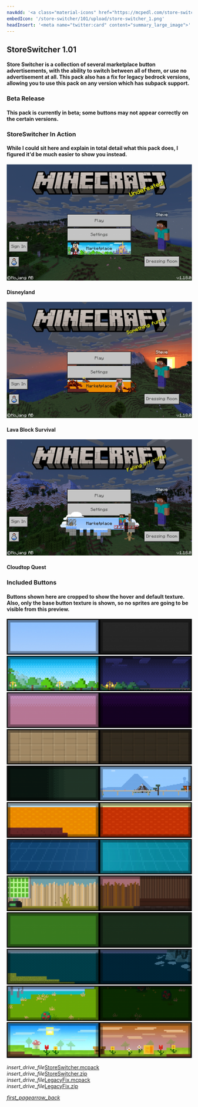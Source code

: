 ```yaml
---
navAdd: '<a class="material-icons" href="https://mcpedl.com/store-switcher/">link</a>'
embedIcon: '/store-switcher/101/upload/store-switcher_1.png'
headInsert: '<meta name="twitter:card" content="summary_large_image">'
---
```

## StoreSwitcher 1.01
#### Store Switcher is a collection of several marketplace button advertisements, with the ability to switch between all of them, or use no advertisement at all. This pack also has a fix for legacy bedrock versions, allowing you to use this pack on any version which has subpack support.
### Beta Release
#### This pack is currently in beta; some buttons may not appear correctly on the certain versions.
### StoreSwitcher In Action
#### While I could sit here and explain in total detail what this pack does, I figured it'd be much easier to show you instead.
![Image](./upload/store-switcher_2.png)
#### Disneyland
![Image](./upload/store-switcher_3.png)
#### Lava Block Survival
![Image](./upload/store-switcher_4.png)
#### Cloudtop Quest
### Included Buttons
#### **Buttons shown here are cropped to show the hover and default texture. Also, only the base button texture is shown, so no sprites are going to be visible from this preview.**
![Image](./upload/store-switcher_5.png)
![Image](./upload/store-switcher_6.png)
![Image](./upload/store-switcher_7.png)
![Image](./upload/store-switcher_8.png)
![Image](./upload/store-switcher_9.png)
![Image](./upload/store-switcher_10.png)
![Image](./upload/store-switcher_11.png)
![Image](./upload/store-switcher_12.png)
![Image](./upload/store-switcher_13.png)
![Image](./upload/store-switcher_14.png)
![Image](./upload/store-switcher_15.png)
![Image](./upload/store-switcher_16.png)

<div class="filedownload-container"><i class="material-icons">insert_drive_file</i><a href="https://drive.google.com/uc?confirm=t&id=1uXi98CzEofzhxVJd9aRXiULh8H-Pn4-S">StoreSwitcher.mcpack</a></div>
<div class="filedownload-container"><i class="material-icons">insert_drive_file</i><a href="https://drive.google.com/uc?confirm=t&id=109PH7cAPhMJ6oEke81SNdAaQQb-kxZnQ">StoreSwitcher.zip</a></div>
<div class="filedownload-container"><i class="material-icons">insert_drive_file</i><a href="https://drive.google.com/uc?confirm=t&id=1AQYdCKBalrZEdRSevUeVgtSatI_JwI0x">LegacyFix.mcpack</a></div>
<div class="filedownload-container"><i class="material-icons">insert_drive_file</i><a href="https://drive.google.com/uc?confirm=t&id=1Sd2lWZOyk0IbAvXHqdkif4sKEhUyUNZA">LegacyFix.zip</a></div>

<element><div class="navigation"><a></a><a href="/"><i class="material-icons navigate">first_page</i></a><a href="../"><i class="material-icons navigate">arrow_back</i></a></div></element>
<head><style>blockquote>h5 { line-height:0!important } </style></head>
